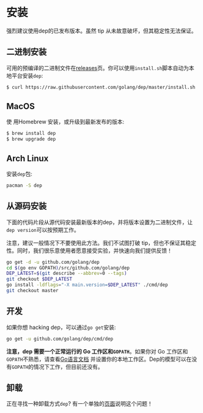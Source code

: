 # 安装

强烈建议使用dep的已发布版本。虽然 tip 从未故意破坏，但其稳定性无法保证。

## 二进制安装

可用的预编译的二进制文件在[releases](https://github.com/golang/dep/releases)页。你可以使用`install.sh`脚本自动为本地平台安装`dep`:

```sh
$ curl https://raw.githubusercontent.com/golang/dep/master/install.sh | sh
```

## MacOS

使 用Homebrew 安装，或升级到最新发布的版本:

```sh
$ brew install dep
$ brew upgrade dep
```

## Arch Linux

安装`dep`包:

```sh
pacman -S dep
```

## 从源码安装

下面的代码片段从源代码安装最新版本的dep，并将版本设置为二进制文件，让`dep version`可以按预期工作。

注意，建议一般情况下不要使用此方法。我们不试图打破 tip，但也不保证其稳定性。同时，我们很乐意使用者愿意接受实验，并快速向我们提供反馈！

```sh
go get -d -u github.com/golang/dep
cd $(go env GOPATH)/src/github.com/golang/dep
DEP_LATEST=$(git describe --abbrev=0 --tags)
git checkout $DEP_LATEST
go install -ldflags="-X main.version=$DEP_LATEST" ./cmd/dep
git checkout master
```

## 开发

如果你想 hacking dep，可以通过`go get`安装:

```sh
go get -u github.com/golang/dep/cmd/dep
```

**注意，dep 需要一个正常运行的 Go 工作区和`GOPATH`**。如果你对 Go 工作区和`GOPATH`不熟悉，请查看[Go语言文档](https://golang.org/doc/code.html#Organization)
并设置你的本地工作区。Dep的模型可以在没有`GOPATH`的情况下工作，但目前还没有。

## 卸载

正在寻找一种卸载方式`dep`? 有一个单独的[页面](uninstalling.md)说明这个问题！
